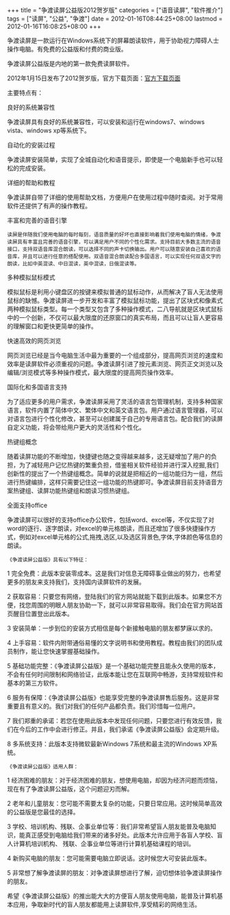 +++
title = "争渡读屏公益版2012贺岁版"
categories = ["语音读屏", "软件推介"]
tags = ["读屏", "公益", "争渡"]
date = 2012-01-16T08:44:25+08:00
lastmod = 2012-01-16T16:08:25+08:00
+++



争渡读屏是一款运行在Windows系统下的屏幕朗读软件，用于协助视力障碍人士操作电脑。有免费的公益版和付费的商业版。


争渡读屏公益版是内地的第一款免费读屏软件。



2012年1月15日发布了2012贺岁版，官方下载页面：<a href="http://www.zdsr.net/read/55.htm" target="_blank">官方下载页面</a>

主要特点有：

良好的系统兼容性

争渡读屏具有良好的系统兼容性，可以安装和运行在windows7、windows vista、windows xp等系统下。

自动化的安装过程

争渡读屏安装简单，实现了全城自动化和语音提示，即使是一个电脑新手也可以轻松的完成安装。

详细的帮助和教程

争渡读屏自带了详细的使用帮助文档，方便用户在使用过程中随时查阅。对于常用软件还提供了有声的操作教程。

丰富和完善的语音引擎

    读屏是伴随我们使用电脑的每时每刻，语音质量的好坏也直接影响着我们使用电脑的情绪，争渡读屏具有丰富且完善的语音引擎，可以满足用户不同的个性化需求。支持目前大多数主流的语音接口，支持双语音库混合朗读，可以选择不同的声卡切换输出。用户可以随意安装自己喜欢的语音库，并且可以进行任意的搭配使用。双语音混合朗读配合多国语言，可以实现任何双语文字的朗读，比如中英混读、中日混读，英中混读，日俄混读等。

多种模拟鼠标模式

模拟鼠标是利用小键盘区的按键来模拟普通的鼠标动作，从而解决了盲人无法使用鼠标的缺憾。争渡读屏进一步开发和丰富了模拟鼠标功能，提出了区块式和像素式两种模拟鼠标类型。每一个类型又包含了多种操作模式，二八导航就是区块式鼠标中的一个创新，不仅可以最大限度的还原窗口的真实布局，而且可以让盲人更容易的理解窗口和更快更简单的操作。

快速高效的网页浏览

网页浏览已经是当今电脑生活中最为重要的一个组成部分，提高网页浏览的速度和效率是读屏软件必须重视的问题。争渡读屏引进了按元素浏览、网页正文浏览以及编辑/浏览模式等多种操作模式，最大限度的提高网页操作效率。

国际化和多国语言支持

为了适应更多的用户需求，争渡读屏采用了灵活的语言包管理机制，支持多种国家语言，软件内置了简体中文、繁体中文和英文语言包。用户通过语言管理器，可以对语言包进行个性化修改，甚至可以创建属于自己的专用语言包。配合我们的读屏自定义功能，将会带给用户更大的灵活性和个性化。

热键组概念

随着读屏功能的不断增加，快捷键也随之变得越来越多，这无疑增加了用户的负担，为了减轻用户记忆热键的繁重负担，借鉴相关软件经验并进行深入挖掘,我们创新性的提出了一个热键组概念。简单的说就是把相近的一组功能归为一组，然后进行热键编排，这样只需要记住这一组功能的热键即可。争渡读屏目前支持语音方案热键组、读屏功能热键组和朗读习惯热键组。

全面支持office

争渡读屏可以很好的支持office办公软件，包括word、excel等，不仅实现了对word的逐行、逐字朗读，对excel的单元格朗读，而且还增加了很多快捷操作方式，例如对excel单元格的公式,拖拽,选区,以及选区背景色,字体,字体颜色等信息的朗读。

    《争渡读屏公益版》具有以下特征：

1  完全免费：此版本安装零成本。这是我们对信息无障碍事业做出的努力，也希望更多的朋友来支持我们，支持国内读屏软件的发展。

2  获取容易：只要您有网络，登陆我们的官方网站就能下载到此版本。如果您不方便，找您周围的明眼人朋友协助一下，就可以非常容易取得。我们会在官方网站首页醒目位置登出此版本。

3  安装简单：一步到位的安装方式相信是每个新接触电脑的朋友都梦寐以求的。

4  上手容易：软件内附带通俗易懂的文字说明书和使用教程。教程由我们的团队成员制作，能让您快速掌握基础操作。

5  基础功能完整：《争渡读屏公益版》是一个基础功能完整且能永久使用的版本，不会有任何时间限制和网络验证，此版本能让您在互联网中畅游，支持常规软件和基本的第三方软件。

6  服务有保障：《争渡读屏公益版》也能享受完整的争渡读屏售后服务。这是非常重要且有意义的。我们对我们的任何产品都负责。我们珍惜每一位用户。

7  我们郑重的承诺：若您在使用此版本中发现任何问题，只要您进行有效反馈，我们在今后的工作中会进行修正。并且，我们承诺《争渡读屏公益版》会定期升级。

8  多系统支持：此版本支持微软最新Windows 7系统和最主流的Windows XP系统。

    《争渡读屏公益版》适用人群：

1  经济困难的朋友：对于经济困难的朋友，想使用电脑，却因为经济问题而烦恼，现在有了争渡读屏公益版，这个问题迎刃而解。

2  老年和儿童朋友：您可能不需要太复杂的功能，只要日常应用。这时候简单高效的公益版是您最佳的选择。

3  学校、培训机构、残联、企事业单位等：我们非常希望盲人朋友能普及电脑知识，能真正感受到电脑给我们带来的诸多好处。此版本允许应用于各盲人学校、盲人计算机培训机构、 残联、企事业单位等进行计算机基础课程的培训。

4  新购买电脑的朋友：您可能需要电脑立即说话。这时候您大可安装此版本。

5  非常想了解争渡读屏的朋友：对争渡读屏想进行了解，迫切想体验争渡读屏操作的朋友。

希望《争渡读屏公益版》的推出能大大的方便盲人朋友使用电脑，能普及计算机基本应用，争取新时代的盲人朋友都能用上读屏软件,享受精彩的网络生活。